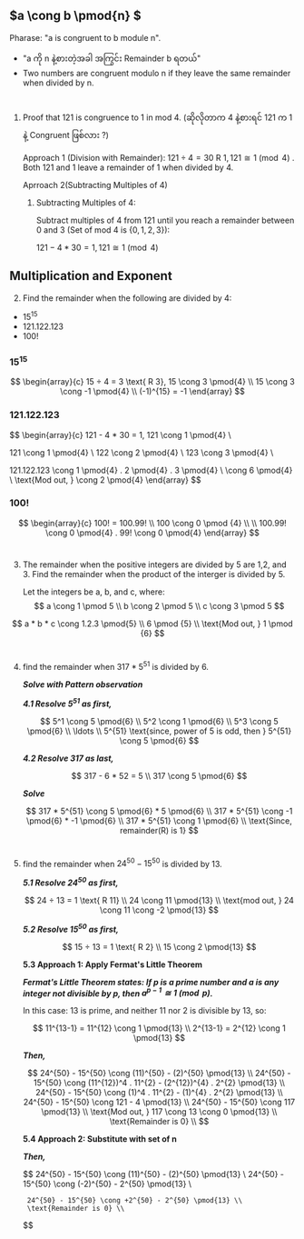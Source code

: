 ## $a \cong b \pmod{n} $

Pharase: "a is congruent to b module n".

- "a ကို n နဲ့စားတဲ့အခါ အကြွင်း Remainder b ရတယ်" 
- Two numbers are congruent modulo n if they leave the same remainder when divided by n.
#
1. Proof that 121 is congruence to 1 in mod 4. (ဆိုလိုတာက 4 နဲ့စားရင် 121 က 1 နဲ့ Congruent ဖြစ်လား ?)

    Approach 1 (Division with Remainder): 
    $121 ÷ 4 = 30 \text{ R 1}, 121 \cong 1 \pmod{4}$
    . Both 121 and 1 leave a remainder of 1 when divided by 4.

    Aprroach 2(Subtracting Multiples of 4)

    1. Subtracting Multiples of 4:

        Subtract multiples of 4 from 121 until you reach a remainder between 0 and 3 (Set of mod 4 is $\{0,1,2,3\}$):

        $121 - 4 * 30 = 1, 121 \cong 1 \pmod{4}$

## Multiplication and Exponent
2. Find the remainder when the following are divided by 4:
- $15^{15}$
- $121.122.123$
- 100!

### $15^{15}$
$$ \begin{array}{c}
15 ÷ 4 = 3 \text{ R 3}, 15 \cong 3 \pmod{4} \\
15 \cong 3 \cong -1 \pmod{4} \\
(-1)^{15} = -1
\end{array}
$$


### $121.122.123$
$$ \begin{array}{c}
121 - 4 * 30 = 1, 121 \cong 1 \pmod{4} \\

121 \cong 1 \pmod{4} \\ 
122 \cong 2 \pmod{4} \\
123 \cong 3 \pmod{4} \\

121.122.123 \cong 1 \pmod{4} . 2 \pmod{4} . 3 \pmod{4} \\
\cong 6 \pmod{4} \\
\text{Mod out, } \cong 2 \pmod{4}
\end{array}
$$

### $100!$
$$ \begin{array}{c}
100! = 100.99! \\
100 \cong 0 \pmod {4} \\
\\
100.99! \cong 0 \pmod{4} . 99! \cong 0 \pmod{4}
\end{array}
$$

#
3. The remainder when the positive integers are divided by 5 are 1,2, and 3. Find the remainder when the product of the interger is divided by 5.

    Let the integers be a, b, and c, where:
$$
a \cong 1 \pmod 5 \\
b \cong 2 \pmod 5 \\
c \cong 3 \pmod 5
$$

$$
a * b * c \cong 1.2.3 \pmod{5} \\
6 \pmod {5} \\
\text{Mod out, } 1 \pmod {6}
$$
#
4. find the remainder when $317 * 5^{51}$ is divided by 6.

    ***Solve with Pattern observation***

    ***4.1 Resolve $5^{51}$ as first,***

    $$
    5^1 \cong 5 \pmod{6} \\
    5^2 \cong 1 \pmod{6} \\
    5^3 \cong 5 \pmod{6} \\
    \ldots \\
    5^{51} \text{since, power of 5 is odd, then } 5^{51} \cong 5 \pmod{6}
    $$

    ***4.2 Resolve $317$ as last,***

    $$
    317 - 6 * 52 = 5 \\
    317 \cong 5 \pmod{6}
    $$

    ***Solve***

    $$
    317 * 5^{51} \cong 5 \pmod{6} * 5 \pmod{6} \\
    317 * 5^{51} \cong -1 \pmod{6} * -1 \pmod{6} \\
    317 * 5^{51} \cong 1 \pmod{6} \\
    \text{Since, remainder(R) is 1}
    $$

#

5. find the remainder when $24^{50} - 15^{50}$ is divided by 13.

    ***5.1 Resolve $24^{50}$ as first,***

    $$
    24 ÷ 13 = 1 \text{ R 11} \\
    24 \cong 11 \pmod{13} \\
    \text{mod out, } 24 \cong 11 \cong -2 \pmod{13}
    $$

    ***5.2 Resolve $15^{50}$ as first,***

    $$
    15 ÷ 13 = 1 \text{ R 2} \\
    15 \cong 2 \pmod{13}
    $$

    **5.3 Approach 1: Apply Fermat's Little Theorem**

    ***Fermat's Little Theorem states: If p is a prime number and a is any integer not divisible by p, then $a^{p−1} \cong 1 \pmod{p}$.***

    In this case: $13$ is prime, and neither 11 nor 2 is divisible by 13, so:

    $$
        11^{13-1} = 11^{12} \cong 1 \pmod{13} \\
        2^{13-1} = 2^{12} \cong 1 \pmod{13}
    $$

    ***Then,***

    $$
        24^{50} - 15^{50} \cong (11)^{50} - (2)^{50} \pmod{13} \\
        24^{50} - 15^{50} \cong (11^{12})^4 . 11^{2} - (2^{12})^{4} . 2^{2} \pmod{13} \\
        24^{50} - 15^{50} \cong (1)^4 . 11^{2} - (1)^{4} . 2^{2} \pmod{13} \\
        24^{50} - 15^{50} \cong 121 - 4 \pmod{13} \\
        24^{50} - 15^{50} \cong 117 \pmod{13} \\
        \text{Mod out, } 117 \cong 13 \cong 0 \pmod{13} \\
        \text{Remainder is 0} \\
    $$


    **5.4 Approach 2: Substitute with set of n**

    ***Then,***

    $$
        24^{50} - 15^{50} \cong (11)^{50} - (2)^{50} \pmod{13} \\
        24^{50} - 15^{50} \cong (-2)^{50} - 2^{50} \pmod{13} \\

        24^{50} - 15^{50} \cong +2^{50} - 2^{50} \pmod{13} \\
        \text{Remainder is 0} \\
    $$
#